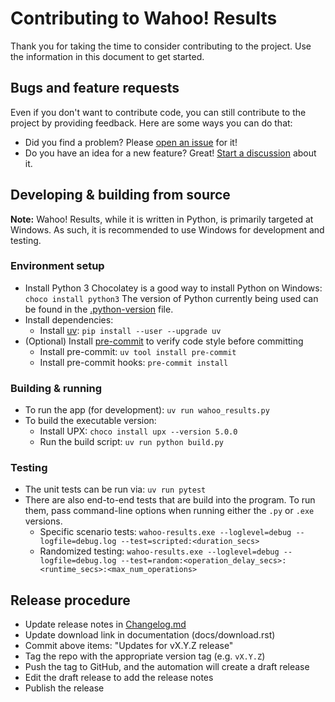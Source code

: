 # Contributing to Wahoo! Results

Thank you for taking the time to consider contributing to the project. Use the
information in this document to get started.

## Bugs and feature requests

Even if you don't want to contribute code, you can still contribute to the
project by providing feedback. Here are some ways you can do that:

- Did you find a problem? Please [open an
  issue](https://github.com/JohnStrunk/wahoo-results/issues/new?labels=bug) for
  it!
- Do you have an idea for a new feature? Great! [Start a
  discussion](https://github.com/JohnStrunk/wahoo-results/discussions/new?category=ideas-feature-requests)
  about it.

## Developing & building from source

**Note:** Wahoo! Results, while it is written in Python, is primarily targeted
at Windows. As such, it is recommended to use Windows for development and
testing.

### Environment setup

- Install Python 3
  Chocolatey is a good way to install Python on Windows:
  `choco install python3`
  The version of Python currently being used can be found in the
  [.python-version](.python-version) file.
- Install dependencies:
  - Install [uv](https://docs.astral.sh/uv/): `pip install --user --upgrade uv`
- (Optional) Install [pre-commit](https://pre-commit.com) to verify code style
  before committing
  - Install pre-commit: `uv tool install pre-commit`
  - Install pre-commit hooks: `pre-commit install`

### Building & running

- To run the app (for development): `uv run wahoo_results.py`
- To build the executable version:
  - Install UPX: `choco install upx --version 5.0.0`
  - Run the build script: `uv run python build.py`

### Testing

- The unit tests can be run via: `uv run pytest`
- There are also end-to-end tests that are build into the program. To run them,
  pass command-line options when running either the `.py` or `.exe` versions.
  - Specific scenario tests: `wahoo-results.exe --loglevel=debug
    --logfile=debug.log --test=scripted:<duration_secs>`
  - Randomized testing: `wahoo-results.exe --loglevel=debug --logfile=debug.log
    --test=random:<operation_delay_secs>:<runtime_secs>:<max_num_operations>`

## Release procedure

- Update release notes in [Changelog.md](Changelog.md)
- Update download link in documentation (docs/download.rst)
- Commit above items: "Updates for vX.Y.Z release"
- Tag the repo with the appropriate version tag (e.g. `vX.Y.Z`)
- Push the tag to GitHub, and the automation will create a draft release
- Edit the draft release to add the release notes
- Publish the release
